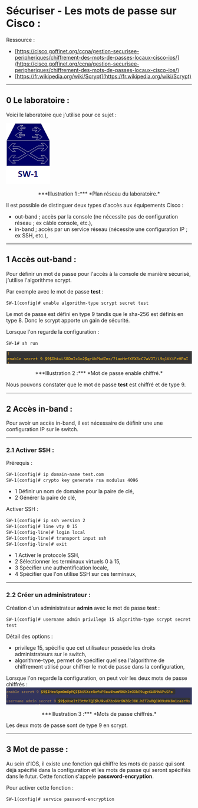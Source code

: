 # Sécuriser - Les mots de passe sur Cisco :

Ressource :

* [https://cisco.goffinet.org/ccna/gestion-securisee-peripheriques/chiffrement-des-mots-de-passes-locaux-cisco-ios/](https://cisco.goffinet.org/ccna/gestion-securisee-peripheriques/chiffrement-des-mots-de-passes-locaux-cisco-ios/)
* [https://fr.wikipedia.org/wiki/Scrypt](https://fr.wikipedia.org/wiki/Scrypt)

---

## 0 Le laboratoire :
Voici le laboratoire que j'utilise pour ce sujet :

![image alt <>](../images/Cisco/Password-Cisco/network.png)
<div align="center">***Illustration 1 :*** *Plan réseau du laboratoire.*</div>

Il est possible de distinguer deux types d'accès aux équipements Cisco :

* out-band ; accès par la console (ne nécessite pas de configuration réseau ; ex câble console, etc.),
* in-band ; accès par un service réseau (nécessite une configuration IP ; ex SSH, etc.),

---

## 1 Accès out-band :
Pour définir un mot de passe pour l'accès à la console de manière sécurisé, j'utilise l'algorithme scrypt.

Par exemple avec le mot de passe **test** :
````text
SW-1(config)# enable algorithm-type scrypt secret test
````

Le mot de passe est défini en type 9 tandis que le sha-256 est définis en type 8. Donc le scrypt apporte un gain de sécurité.

Lorsque l'on regarde la configuration :
````text
SW-1# sh run
````

![img](../images/Cisco/Password-Cisco/enable_password.png)
<div align="center">***Illustration 2 :*** *Mot de passe enable chiffré.*</div>

Nous pouvons constater que le mot de passe **test** est chiffré et de type 9.

---

## 2 Accès in-band :
Pour avoir un accès in-band, il est nécessaire de définir une  une configuration IP sur le switch.

---

### 2.1 Activer SSH :

Prérequis :
````text
SW-1(config)# ip domain-name test.com
SW-1(config)# crypto key generate rsa modulus 4096
````

* 1 Définir un nom de domaine pour la paire de clé,
* 2 Générer la paire de clé,

Activer SSH :
````text
SW-1(config)# ip ssh version 2
SW-1(config)# line vty 0 15
SW-1(config-line)# login local
SW-1(config-line)# transport input ssh
SW-1(config-line)# exit
````

* 1 Activer le protocole SSH,
* 2 Sélectionner les terminaux virtuels 0 à 15,
* 3 Spécifier une authentification locale,
* 4 Spécifier que l'on utilise SSH sur ces terminaux,

---

### 2.2 Créer un administrateur :
Création d'un administrateur **admin** avec le mot de passe **test** :
````text
SW-1(config)# username admin privilege 15 algorithm-type scrypt secret test
````

Détail des options :

* privilege 15, spécifie que cet utilisateur possède les droits administrateurs sur le switch,
* algorithme-type, permet de spécifier quel sea l'algorithme de chiffrement utilisé pour chiffrer le mot de passe dans la configuration,

Lorsque l'on regarde la configuration, on peut voir les deux mots de passe chiffrés :
![img](../images/Cisco/Password-Cisco/password.png)
<div align="center">***Illustration 3 :*** *Mots de passe chiffrés.*</div>

Les deux mots de passe sont de type 9 en scrypt.

---

## 3 Mot de passe :
Au sein d'IOS, il existe une fonction qui chiffre les mots de passe qui sont déjà spécifié dans la configuration et les mots de passe qui seront spécifiés dans le futur. Cette fonction s'appele **password-encryption**.

Pour activer cette fonction :
````text
SW-1(config)# service password-encryption
````